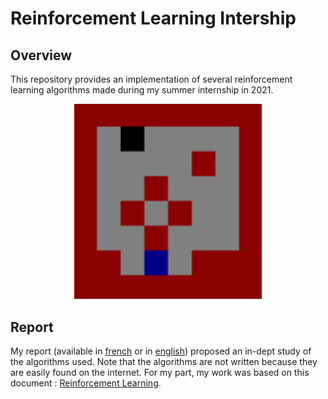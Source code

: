# Reinforcement Learning Intership
## Overview
This repository provides an implementation of several reinforcement learning algorithms made during my summer internship in 2021.

<p align="center">
  <img src="Images/GIF.gif" width="300" title="Qlearning applied to find the shortest way in a maze">
</p>

## Report
My report (available in [french](https://github.com/LounesMD/Stage2021_RL/blob/main/CompteRendu.pdf) or in [english](https://www.google.com)) proposed an in-dept study of the algorithms used. Note that the algorithms are not written because they are easily found on the internet. For my part, my work was based on this document : [Reinforcement Learning](https://philippe-preux.github.io/Documents/digest-ar.pdf).
